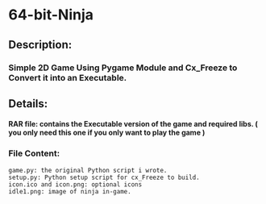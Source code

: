 # 64-bit-Ninja
## Description: 
### Simple 2D Game Using Pygame Module and Cx_Freeze to Convert it into an Executable.

## Details:

#### RAR file: contains the Executable version of the game and required libs. ( you only need this one if you only want to play the game )
	
### File Content: 
	game.py: the original Python script i wrote.
	setup.py: Python setup script for cx_Freeze to build.
	icon.ico and icon.png: optional icons
	idle1.png: image of ninja in-game.
